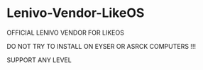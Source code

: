 # Lenivo-Vendor-LikeOS

OFFICIAL LENIVO VENDOR FOR LIKEOS

DO NOT TRY TO INSTALL ON EYSER OR ASRCK COMPUTERS !!!

SUPPORT ANY LEVEL
